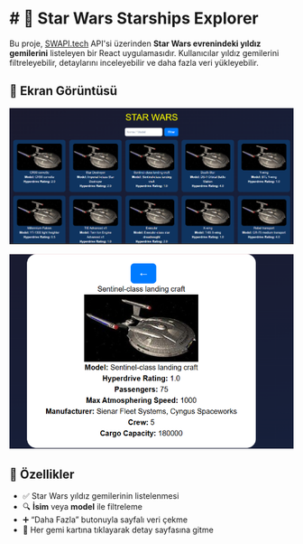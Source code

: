 # # 🚀 Star Wars Starships Explorer

Bu proje, [SWAPI.tech](https://www.swapi.tech/) API'si üzerinden **Star Wars evrenindeki yıldız gemilerini** listeleyen bir React uygulamasıdır. Kullanıcılar yıldız gemilerini filtreleyebilir, detaylarını inceleyebilir ve daha fazla veri yükleyebilir.

## 📸 Ekran Görüntüsü

![ss1](./src/assets/ss1.png)

![ss2](./src/assets/ss2.png)

## 🔧 Özellikler

- ✅ Star Wars yıldız gemilerinin listelenmesi
- 🔍 **İsim** veya **model** ile filtreleme
- ➕ “Daha Fazla” butonuyla sayfalı veri çekme
- 🧭 Her gemi kartına tıklayarak detay sayfasına gitme


